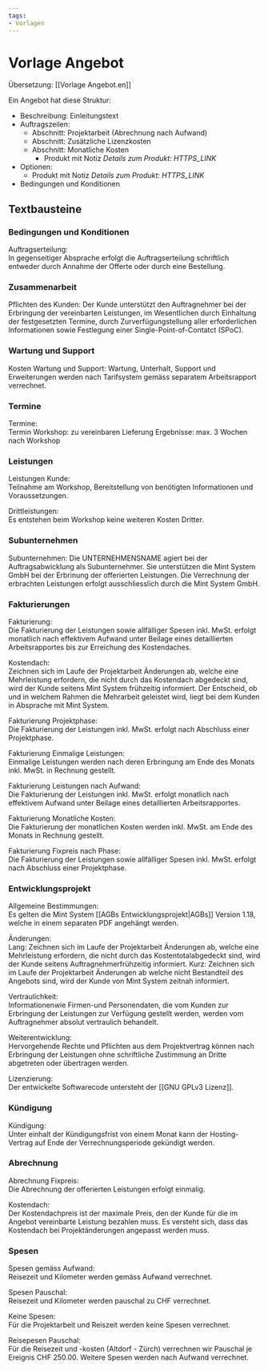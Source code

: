```yaml
---
tags:
- Vorlagen
---
```

# Vorlage Angebot
Übersetzung: [[Vorlage Angebot.en]]

Ein Angebot hat diese Struktur:

* Beschreibung: Einleitungstext
* Auftragszeilen:
	* Abschnitt: Projektarbeit (Abrechnung nach Aufwand)
	* Abschnitt: Zusätzliche Lizenzkosten
	* Abschnitt: Monatliche Kosten
		* Produkt mit Notiz *Details zum Produkt: HTTPS_LINK*
* Optionen:
	* Produkt mit Notiz *Details zum Produkt: HTTPS_LINK*
* Bedingungen und Konditionen 	

## Textbausteine

### Bedingungen und Konditionen

Auftragserteilung:  
In gegenseitiger Absprache erfolgt die Auftragserteilung schriftlich entweder durch Annahme der Offerte oder durch eine Bestellung.

### Zusammenarbeit

Pflichten des Kunden:
Der Kunde unterstützt den Auftragnehmer bei der Erbringung der vereinbarten Leistungen, im Wesentlichen durch Einhaltung der festgesetzten Termine, durch Zurverfügungstellung aller erforderlichen Informationen sowie Festlegung einer Single-Point-of-Contatct (SPoC).

### Wartung und Support

Kosten Wartung und Support:
Wartung, Unterhalt, Support und Erweiterungen werden nach Tarifsystem gemäss separatem Arbeitsrapport verrechnet.

### Termine

Termine:  
Termin Workshop: zu vereinbaren
Lieferung Ergebnisse: max. 3 Wochen nach Workshop

### Leistungen

Leistungen Kunde:  
Teilnahme am Workshop, Bereitstellung von benötigten Informationen und Voraussetzungen.

Drittleistungen:  
Es entstehen beim Workshop keine weiteren Kosten Dritter.

### Subunternehmen

Subunternehmen:
Die UNTERNEHMENSNAME agiert bei der Auftragsabwicklung als Subunternehmer. Sie unterstützen die Mint System GmbH bei der Erbrinung der offerierten Leistungen. Die Verrechnung der erbrachten Leistungen erfolgt ausschliesslich durch die Mint System GmbH.

### Fakturierungen

Fakturierung:  
Die Fakturierung der Leistungen sowie allfälliger Spesen inkl. MwSt. erfolgt monatlich nach effektivem Aufwand unter Beilage eines detaillierten Arbeitsrapportes bis zur Erreichung des Kostendaches.

Kostendach:  
Zeichnen sich im Laufe der Projektarbeit Änderungen ab, welche eine Mehrleistung erfordern, die nicht durch das Kostendach abgedeckt sind, wird der Kunde seitens Mint System frühzeitig informiert. Der Entscheid, ob und in welchem Rahmen die Mehrarbeit geleistet wird, liegt bei dem Kunden in Absprache mit Mint System. 

Fakturierung Projektphase:  
Die Fakturierung der Leistungen inkl. MwSt. erfolgt nach Abschluss einer Projektphase.

Fakturierung Einmalige Leistungen:  
Einmalige Leistungen werden nach deren Erbringung am Ende des Monats inkl. MwSt. in Rechnung gestellt.

Fakturierung Leistungen nach Aufwand:  
Die Fakturierung der Leistungen inkl. MwSt. erfolgt monatlich nach effektivem Aufwand unter Beilage eines detaillierten Arbeitsrapportes.

Fakturierung Monatliche Kosten:  
Die Fakturierung der monatlichen Kosten werden inkl. MwSt. am Ende des Monats in Rechnung gestellt.

Fakturierung Fixpreis nach Phase:  
Die Fakturierung der Leistungen sowie allfälliger Spesen inkl. MwSt. erfolgt nach Abschluss einer Projektphase.

### Entwicklungsprojekt

Allgemeine Bestimmungen:  
Es gelten die Mint System [[AGBs Entwicklungsprojekt|AGBs]] Version 1.18, welche in einem separaten PDF angehängt werden.

Änderungen:  
Lang: Zeichnen sich im Laufe der Projektarbeit Änderungen ab, welche eine Mehrleistung erfordern, die nicht durch das Kostentotalabgedeckt sind, wird der Kunde seitens Auftragnehmerfrühzeitig informiert.
Kurz: Zeichnen sich im Laufe der Projektarbeit Änderungen ab welche nicht Bestandteil des Angebots sind, wird der Kunde von Mint System zeitnah informiert.

Vertraulichkeit:  
Informationenwie Firmen-und Personendaten, die vom Kunden zur Erbringung der Leistungen zur Verfügung gestellt werden, werden vom Auftragnehmer absolut vertraulich behandelt.

Weiterentwicklung:  
Hervorgehende Rechte und Pflichten aus dem Projektvertrag können nach Erbringung der Leistungen ohne schriftliche Zustimmung an Dritte abgetreten oder übertragen werden.

Lizenzierung:  
Der entwickelte Softwarecode untersteht der [[GNU GPLv3 Lizenz]].

### Kündigung

Kündigung:  
Unter einhalt der Kündigungsfrist von einem Monat kann der Hosting-Vertrag auf Ende der Verrechnungsperiode gekündigt werden.

### Abrechnung

Abrechnung Fixpreis:  
Die Abrechnung der offerierten Leistungen erfolgt einmalig.

Kostendach:  
Der Kostendachpreis ist der maximale Preis, den der Kunde für die im Angebot vereinbarte Leistung bezahlen muss. Es versteht sich, dass das Kostendach bei Projektänderungen angepasst werden muss.

### Spesen

Spesen gemäss Aufwand:  
Reisezeit und Kilometer werden gemäss Aufwand verrechnet.

Spesen Pauschal:  
Reisezeit und Kilometer werden pauschal zu CHF verrechnet.

Keine Spesen:  
Für die Projektarbeit und Reiszeit werden keine Spesen verrechnet.

Reisepesen Pauschal:  
Für die Reisezeit und -kosten (Altdorf - Zürch) verrechnen wir Pauschal je Ereignis CHF 250.00. Weitere Spesen werden nach Aufwand verrechnet.